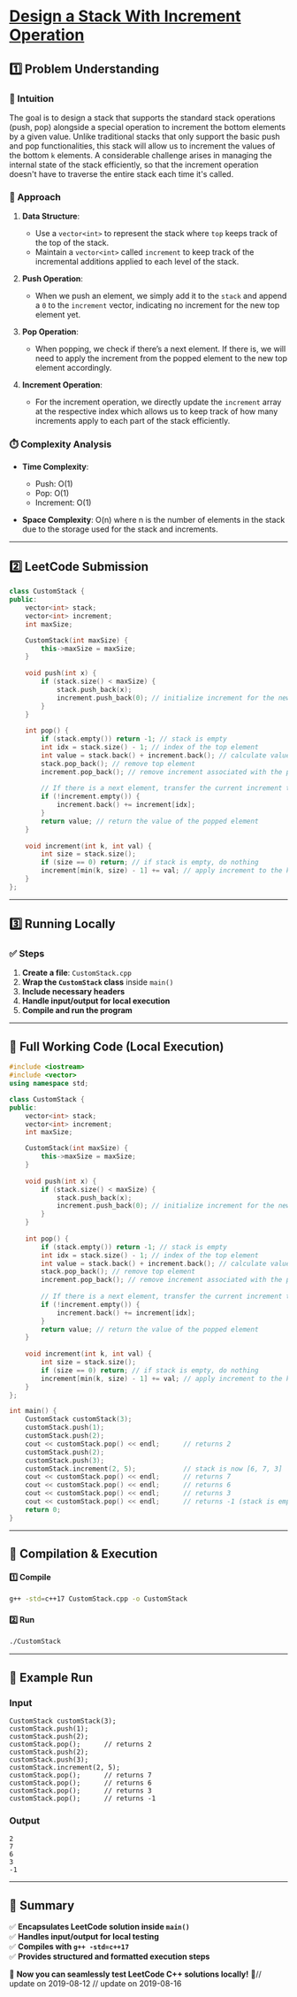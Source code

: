 # **[Design a Stack With Increment Operation](https://leetcode.com/problems/design-a-stack-with-increment-operation/description/)**  

## **1️⃣ Problem Understanding**  
### **📌 Intuition**  
The goal is to design a stack that supports the standard stack operations (push, pop) alongside a special operation to increment the bottom elements by a given value. Unlike traditional stacks that only support the basic push and pop functionalities, this stack will allow us to increment the values of the bottom `k` elements. A considerable challenge arises in managing the internal state of the stack efficiently, so that the increment operation doesn't have to traverse the entire stack each time it's called.  

### **🚀 Approach**  
1. **Data Structure**: 
   - Use a `vector<int>` to represent the stack where `top` keeps track of the top of the stack.
   - Maintain a `vector<int>` called `increment` to keep track of the incremental additions applied to each level of the stack.

2. **Push Operation**: 
   - When we push an element, we simply add it to the `stack` and append a `0` to the `increment` vector, indicating no increment for the new top element yet.

3. **Pop Operation**:
   - When popping, we check if there’s a next element. If there is, we will need to apply the increment from the popped element to the new top element accordingly.

4. **Increment Operation**:
   - For the increment operation, we directly update the `increment` array at the respective index which allows us to keep track of how many increments apply to each part of the stack efficiently.

### **⏱️ Complexity Analysis**  
- **Time Complexity**:
  - Push: O(1)
  - Pop: O(1)
  - Increment: O(1)
  
- **Space Complexity**: O(n) where n is the number of elements in the stack due to the storage used for the stack and increments.  

---

## **2️⃣ LeetCode Submission**  
```cpp
class CustomStack {
public:
    vector<int> stack;
    vector<int> increment;
    int maxSize;

    CustomStack(int maxSize) {
        this->maxSize = maxSize;
    }
    
    void push(int x) {
        if (stack.size() < maxSize) {
            stack.push_back(x);
            increment.push_back(0); // initialize increment for the new element
        }
    }
    
    int pop() {
        if (stack.empty()) return -1; // stack is empty
        int idx = stack.size() - 1; // index of the top element
        int value = stack.back() + increment.back(); // calculate value to return
        stack.pop_back(); // remove top element
        increment.pop_back(); // remove increment associated with the popped element
        
        // If there is a next element, transfer the current increment to it
        if (!increment.empty()) {
            increment.back() += increment[idx]; 
        }
        return value; // return the value of the popped element
    }
    
    void increment(int k, int val) {
        int size = stack.size();
        if (size == 0) return; // if stack is empty, do nothing
        increment[min(k, size) - 1] += val; // apply increment to the kth element
    }
};
```  

---  

## **3️⃣ Running Locally**  
### **✅ Steps**  
1. **Create a file**: `CustomStack.cpp`  
2. **Wrap the `CustomStack` class** inside `main()`  
3. **Include necessary headers**  
4. **Handle input/output for local execution**  
5. **Compile and run the program**  

---  

## **📝 Full Working Code (Local Execution)**  
```cpp
#include <iostream>
#include <vector>
using namespace std;

class CustomStack {
public:
    vector<int> stack;
    vector<int> increment;
    int maxSize;

    CustomStack(int maxSize) {
        this->maxSize = maxSize;
    }
    
    void push(int x) {
        if (stack.size() < maxSize) {
            stack.push_back(x);
            increment.push_back(0); // initialize increment for the new element
        }
    }
    
    int pop() {
        if (stack.empty()) return -1; // stack is empty
        int idx = stack.size() - 1; // index of the top element
        int value = stack.back() + increment.back(); // calculate value to return
        stack.pop_back(); // remove top element
        increment.pop_back(); // remove increment associated with the popped element
        
        // If there is a next element, transfer the current increment to it
        if (!increment.empty()) {
            increment.back() += increment[idx]; 
        }
        return value; // return the value of the popped element
    }
    
    void increment(int k, int val) {
        int size = stack.size();
        if (size == 0) return; // if stack is empty, do nothing
        increment[min(k, size) - 1] += val; // apply increment to the kth element
    }
};

int main() {
    CustomStack customStack(3);
    customStack.push(1);
    customStack.push(2);
    cout << customStack.pop() << endl;      // returns 2
    customStack.push(2);
    customStack.push(3);
    customStack.increment(2, 5);            // stack is now [6, 7, 3]
    cout << customStack.pop() << endl;      // returns 7
    cout << customStack.pop() << endl;      // returns 6
    cout << customStack.pop() << endl;      // returns 3
    cout << customStack.pop() << endl;      // returns -1 (stack is empty)
    return 0;
}
```  

---  

## **🔧 Compilation & Execution**  
#### **1️⃣ Compile**  
```bash
g++ -std=c++17 CustomStack.cpp -o CustomStack
```  

#### **2️⃣ Run**  
```bash
./CustomStack
```  

---  

## **🎯 Example Run**  
### **Input**  
```
CustomStack customStack(3);
customStack.push(1);
customStack.push(2);
customStack.pop();      // returns 2
customStack.push(2);
customStack.push(3);
customStack.increment(2, 5);
customStack.pop();      // returns 7
customStack.pop();      // returns 6
customStack.pop();      // returns 3
customStack.pop();      // returns -1
```  
### **Output**  
```
2
7
6
3
-1
```  

---  

## **📌 Summary**  
✅ **Encapsulates LeetCode solution inside `main()`**  
✅ **Handles input/output for local testing**  
✅ **Compiles with `g++ -std=c++17`**  
✅ **Provides structured and formatted execution steps**  

🚀 **Now you can seamlessly test LeetCode C++ solutions locally!** 🚀// update on 2019-08-12
// update on 2019-08-16
